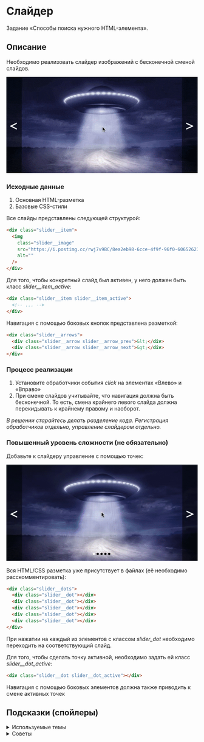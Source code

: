 # Слайдер

Задание «Способы поиска нужного HTML-элемента».

## Описание

Необходимо реализовать слайдер изображений с бесконечной сменой слайдов.

![Demo](./demo.gif)

### Исходные данные

1. Основная HTML-разметка
2. Базовые CSS-стили

Все слайды представлены следующей структурой:

```html
<div class="slider__item">
  <img
    class="slider__image"
    src="https://i.postimg.cc/rwj7v9BC/8ea2eb98-6cce-4f9f-96f0-60652623cf8e-large16x9-MGNgraphic-UFO-7.jpg"
    alt=""
  />
</div>
```

Для того, чтобы конкретный слайд был активен, у него должен быть класс
_slider\_\_item_active_:

```html
<div class="slider__item slider__item_active">
  <!-- ... -->
</div>
```

Навигация с помощью боковых кнопок представлена разметкой:

```html
<div class="slider__arrows">
  <div class="slider__arrow slider__arrow_prev">&lt;</div>
  <div class="slider__arrow slider__arrow_next">&gt;</div>
</div>
```

### Процесс реализации

1. Установите обработчики события _click_ на элементах «Влево» и «Вправо»
2. При смене слайдов учитывайте, что навигация должна быть бесконечной. То есть,
   смена крайнего левого слайда должна перекидывать к крайнему правому и наоборот.

_В решении старайтесь делать разделение кода.
Регистрация обработчиков отдельно, управление слайдером отдельно._

### Повышенный уровень сложности (не обязательно)

Добавьте к слайдеру управление с помощью точек:

![Extended Demo](./extended-demo.gif)

Вся HTML/CSS разметка уже присутствует в файлах (её необходимо расскомментировать):

```html
<div class="slider__dots">
  <div class="slider__dot"></div>
  <div class="slider__dot"></div>
  <div class="slider__dot"></div>
  <div class="slider__dot"></div>
  <div class="slider__dot"></div>
</div>
```

При нажатии на каждый из элементов с классом _slider_dot_ необходимо
переходить на соответствующий слайд.

Для того, чтобы сделать точку активной, необходимо задать ей класс
_slider\_\_dot_active_:

```html
<div class="slider__dot slider__dot_active"></div>
```

Навигация с помощью боковых элементов должна также приводить к смене активных точек

## Подсказки (спойлеры)

<details>
<summary>Используемые темы</summary>

1. Событие _click_, метод _onclick_, обработчик события
2. Метод Array.from() или оператор распространения (spread, «...») для удобной
   навигации по найденным элементам
3. Свойство _length_ массива

</details>

<details>
<summary>Советы</summary>

1. Опирайтесь на свойство _length_ для подсчёта количества слайдов или точек
2. При движении вправо и влево, следите, чтобы номер слайда существовал
3. Храните номер текцщего слайда в отдельной переменной.
   Меняйте значение в переменной по смене слайда. По этому значению легко будет
   найти нужный слайд или активную точку. Задайте начальным значением _0_.
4. Для проверки на наличие того или иного класса, используйте метод
   [includes](https://developer.mozilla.org/ru/docs/Web/JavaScript/Reference/Global_Objects/String/includes):

```javascript
dot.className.includes('slider__dot_active');
```

Более удобный вариант - использовать объект
[_classList_](https://developer.mozilla.org/ru/docs/Web/API/Element/classList),
с которым вы познакомитесь позднее. Он содержит удобный метод _contains_:

```javascript
dot.classList.contains('slider__dot_active');
```

</details>

